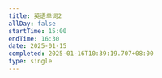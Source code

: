 ```yaml
---
title: 英语单词2
allDay: false
startTime: 15:00
endTime: 16:30
date: 2025-01-15
completed: 2025-01-16T10:39:19.707+08:00
type: single
---
```


